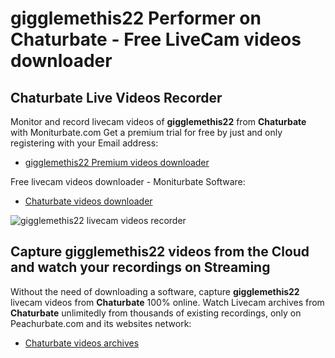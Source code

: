 # gigglemethis22 Performer on Chaturbate - Free LiveCam videos downloader

## Chaturbate Live Videos Recorder

Monitor and record livecam videos of **gigglemethis22** from **Chaturbate** with Moniturbate.com
Get a premium trial for free by just and only registering with your Email address:
* [gigglemethis22 Premium videos downloader](https://moniturbate.com/request-demo-licence-key.html)

Free livecam videos downloader - Moniturbate Software:
* [Chaturbate videos downloader](https://moniturbate.com/moniturbate-download-software.html)

![gigglemethis22 livecam videos recorder](https://peachurnet.com/templates/moniturbate-software.png)


## Capture gigglemethis22 videos from the Cloud and watch your recordings on Streaming

Without the need of downloading a software, capture **gigglemethis22** livecam videos from **Chaturbate** 100% online.
Watch Livecam archives from **Chaturbate** unlimitedly from thousands of existing recordings, only on Peachurbate.com and its websites network:
* [Chaturbate videos archives](https://peachurnet.com/)